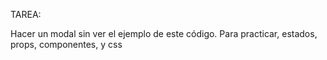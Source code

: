 TAREA:

Hacer un modal sin ver el ejemplo de este código. Para practicar, estados, props, componentes, y css